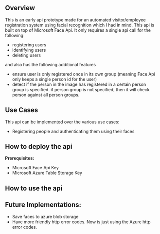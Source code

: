 
## Overview 
This is an early api prototype made for an automated visitor/employee registration system using facial
recognition which I had in mind. This api is built on top of Microsoft Face Api. It only requires a single api call for the following
- registering users
- identifying users
- deleting users

and also has the following additional features
- ensure user is only registered once in its own group (meaning Face Api only keeps a single person id
for the user)
- detect if the person in the image has registered in a certain person group is specified. if person group is not
specified, then it will check person against all person groups.

## Use Cases  
This api can be implemented over the various use cases: 
- Registering people and authenticating them using their faces

## How to deploy the api
**Prerequisites:**
- Microsoft Face Api Key
- Microsoft Azure Table Storage Key

<still in dev>

## How to use the api
<still in dev>

## Future Implementations:
- Save faces to azure blob storage
- Have more friendly http error codes. Now is just using the Azure http error codes.

 